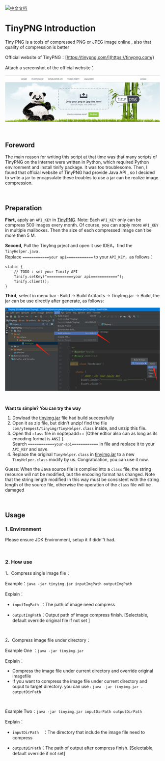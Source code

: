 

[![中文文档](https://img.shields.io/badge/语言-中文-green.svg)](README_ZH.md)



# TinyPNG Introduction

Tiny PNG is a tools of  compressed PNG or JPEG image online , also that quality  of compression is better

Official website of TinyPNG：[https://tinypng.com/](https://tinypng.com/)

Attach a screenshot of the official website：

![](readme/skypegmwcn.png)

<br/>

## Foreword

The main reason for writing this script at that time was that many scripts of TinyPNG on the Internet were written in Python,  which required Python environment and install tinify package.  It was too troublesome. Then, I found that official website of TinyPNG had provide Java API ,  so I decided to write a jar to encapsulate these troubles to use a jar can be realize image compression.

<br/>

## Preparation

**Fisrt,** apply an  `API_KEY` in [TinyPNG](https://tinypng.com/developers). Note:  Each `API_KEY` only can be compress 500 images every month. Of course,  you can apply more `API_KEY` in multiple mailboxes.  Then the size of each compressed image can't be more then 5 M.

**Second,** Pull the TinyImg prject and open it use IDEA，find the `TinyHelper.java` .<br/>
Replace `============your api============` to your `API_KEY`，as follows：

```
static {
    // TODO : set your Tinify API
    Tinify.setKey("============your api============");
    Tinify.client();
}
```

**Third,** select in menu bar : Build -> Build Artifacts -> TinyImg.jar -> Build, the jar can be use directly after generate,  as follows:

![](readme/guide.png)

<br/>

**Want to simple? You can try  the way** 

1. Dowload the [tinyimg.jar](https://raw.githubusercontent.com/ytempest/TinyImg/master/tinyimg.jar) file had build successfully
2. Open it as zip file, but didn't unzip!  find the file `com/ytempest/tinyimg/TinyHelper.class` inside,  and unzip this file.
3. Open thd `class` file in noptepadd++ [Other edtior also can as long as its encoding format is `ANSI` ]. <br/>Search `============your-api============` in file and replace it to your `API_KEY` and save.
4. Replace the original  `TinyHelper.class`  in [tinyimg.jar](https://raw.githubusercontent.com/ytempest/TinyImg/master/tinyimg.jar) to a new `TinyHelper.class` modify by us. Congratulation,  you can use it now.

Guess: When the Java source file is compiled into a `class` file,  the string resource will not be modified,  but the encoding format has changed.  Note that the string length modified in this way must be consistent with the string length of the source file, otherwise the operation of the `class` file will be damaged

<br/>

## Usage

### 1. Environment

Please ensure JDK Environment,  setup it if didn''t had.

<br/>

### 2. How use

1、Compress single image file：

Example：`java -jar tinyimg.jar inputImgPath outputImgPath`

Explain：

- `inputImgPath `：The path of image need compress

- `outputImgPath`：Output path of image compress finish. [Selectable,  default override original file if not set ]

<br/>

2、Compress image file under directory：

Example One ：`java -jar tinyimg.jar`

Explain：

- Compress the image file under current directory and override original imagefile
- If you want to compress the image file under current directory and ouput to target directory.  you can use : `java -jar tinyimg.jar . outputDirPath`

<br/>

Example Two：`java -jar tinyimg.jar inputDirPath outputDirPath`

Explain：

- `inputDirPath  `：The directory that include the image file need to compress

- `outputDirPath`：The path of output after compress finish. [Selectable,  default override if not set]



